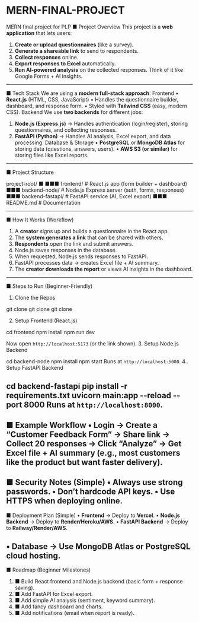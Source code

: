 # MERN-FINAL-PROJECT
MERN final project for PLP
■ Project Overview
This project is a **web application** that lets users:
1. **Create or upload questionnaires** (like a survey).
2. **Generate a shareable link** to send to respondents.
3. **Collect responses** online.
4. **Export responses to Excel** automatically.
5. **Run AI-powered analysis** on the collected responses.
Think of it like Google Forms + AI insights.
---

■ Tech Stack
We are using a **modern full-stack approach**:
Frontend
• **React.js** (HTML, CSS, JavaScript)
• Handles the questionnaire builder, dashboard, and response form.
• Styled with **Tailwind CSS** (easy, modern CSS).
Backend
We use **two backends** for different jobs:
1. **Node.js (Express.js)** → Handles authentication (login/register), storing questionnaires, and
collecting responses.
2. **FastAPI (Python)** → Handles AI analysis, Excel export, and data processing.
Database & Storage
• **PostgreSQL** or **MongoDB Atlas** for storing data (questions, answers, users).
• **AWS S3 (or similar)** for storing files like Excel reports.
---

■ Project Structure

project-root/
■
■■■ frontend/ # React.js app (form builder + dashboard)
■■■ backend-node/ # Node.js Express server (auth, forms, responses)
■■■ backend-fastapi/ # FastAPI service (AI, Excel export)
■■■ README.md # Documentation

---

■ How It Works (Workflow)
1. A **creator** signs up and builds a questionnaire in the React app.
2. The **system generates a link** that can be shared with others.
3. **Respondents** open the link and submit answers.
4. Node.js saves responses in the database.
5. When requested, Node.js sends responses to FastAPI.
6. FastAPI processes data → creates Excel file + AI summary.
7. The **creator downloads the report** or views AI insights in the dashboard.
---

■ Steps to Run (Beginner-Friendly)

1. Clone the Repos

git clone
git clone
git clone

2. Setup Frontend (React.js)

cd frontend
npm install
npm run dev

Now open `http://localhost:5173` (or the link shown).
3. Setup Node.js Backend

cd backend-node
npm install
npm start
Runs at `http://localhost:5000`.
4. Setup FastAPI Backend

cd backend-fastapi
pip install -r requirements.txt
uvicorn main:app --reload --port 8000
Runs at `http://localhost:8000`.
---

■ Example Workflow
• Login → Create a “Customer Feedback Form” → Share link → Collect 20 responses → Click
“Analyze” → Get Excel file + AI summary (e.g., most customers like the product but want faster
delivery).
---

■ Security Notes (Simple)
• Always use **strong passwords**.
• Don’t hardcode API keys.
• Use HTTPS when deploying online.
---

■ Deployment Plan (Simple)
• **Frontend** → Deploy to **Vercel**.
• **Node.js Backend** → Deploy to **Render/Heroku/AWS**.
• **FastAPI Backend** → Deploy to **Railway/Render/AWS**.

• **Database** → Use **MongoDB Atlas** or **PostgreSQL cloud hosting**.
---

■ Roadmap (Beginner Milestones)
1. ■ Build React frontend and Node.js backend (basic form + response saving).
2. ■ Add FastAPI for Excel export.
3. ■ Add simple AI analysis (sentiment, keyword summary).
4. ■ Add fancy dashboard and charts.
5. ■ Add notifications (email when report is ready).
